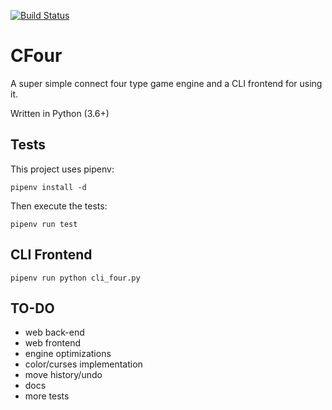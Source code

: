 [![Build Status](https://travis-ci.com/swilcox/cfour.svg?branch=master)](https://travis-ci.com/swilcox/cfour)

CFour
=====

A super simple connect four type game engine and a CLI frontend for using it.

Written in Python (3.6+)

## Tests

This project uses pipenv:

```
pipenv install -d
```

Then execute the tests:
```
pipenv run test
```

## CLI Frontend

```
pipenv run python cli_four.py
```

## TO-DO

* web back-end
* web frontend
* engine optimizations
* color/curses implementation
* move history/undo
* docs
* more tests


